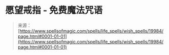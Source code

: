 <!--yml

分类：未分类

日期：2024年06月12日 19:02:23

-->

# 愿望戒指 - 免费魔法咒语

> 来源：[https://www.spellsofmagic.com/spells/life_spells/wish_spells/19984/page.html#0001-01-01](https://www.spellsofmagic.com/spells/life_spells/wish_spells/19984/page.html#0001-01-01)
